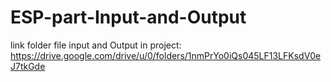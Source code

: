# ESP-part-Input-and-Output
link folder file input and Output in project: https://drive.google.com/drive/u/0/folders/1nmPrYo0iQs045LF13LFKsdV0eJ7tkGde
